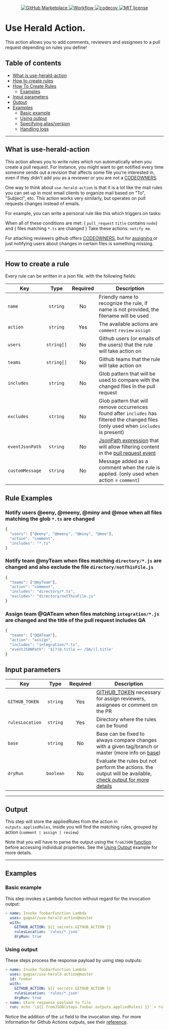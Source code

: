 <p align="center">
    <a href="https://github.com/marketplace/actions/use-herald-action">
      <img src="https://img.shields.io/badge/Marketplace-v1-undefined.svg?logo=github&logoColor=white&style=flat" alt="GitHub Marketplace" />
    </a>
    <a href="https://github.com/gagoar/use-herald-action/actions">
      <img src="https://github.com/gagoar/use-herald-action/workflows/validation/badge.svg" alt="Workflow" />
    </a>
    <a href="https://codecov.io/gh/gagoar/use-herald-action">
      <img src="https://codecov.io/gh/gagoar/use-herald-action/branch/master/graph/badge.svg?token=48gHuQl8zV" alt="codecov" />
    </a>
    <a href="https://github.com/gagoar/alohomora/blob/master/LICENSE">
      <img src="https://img.shields.io/npm/l/alohomora.svg?style=flat-square" alt="MIT license" />
    </a>
</p>

# Use Herald Action.

This action allows you to add comments, reviewers and assignees to a pull request depending on rules you define!

## Table of contents

- [What is use-herald-action](#what-is-use-herald-action)
- [How to create rules](#how)
- [How To Create Rules](#input-parameters)
  - [Examples](#rule-examples)
- [Input parameters](#input-parameters)
- [Output](#output)
- [Examples](#examples)
  - [Basic example](#basic-example)
  - [Using output](#using-output)
  - [Specifying alias/version](#specifying-aliasversion)
  - [Handling logs](#handling-logs)

<hr>

## What is use-herald-action

This action allows you to write rules which run automatically when you create a pull request. For instance, you might want to get notified every time someone sends out a revision that affects some file you're interested in, even if they didn't add you as a reviewer or you are not a [CODEOWNERS](https://docs.github.com/en/github/creating-cloning-and-archiving-repositories/about-code-owners).

One way to think about `use-herald-action` is that it is a lot like the mail rules you can set up in most email clients to organize mail based on "To", "Subject", etc. This action works very similarly, but operates on pull requests changes instead of emails.

For example, you can write a personal rule like this which triggers on tasks:

When all of these conditions are met: { `pull_request` `title` contains `node`} and { files matching `*.ts` are changed } Take these actions: `notify me`.

For attaching reviewers github offers [CODEOWNERS](https://docs.github.com/en/github/creating-cloning-and-archiving-repositories/about-code-owners), but for [ assigning ](https://docs.github.com/en/github/managing-your-work-on-github/assigning-issues-and-pull-requests-to-other-github-users) or just notifying users about changes in certain files is something missing.

<hr>

## How to create a rule

Every rule can be written in a json file. with the following fields:

| Key             |    Type    | Required | Description                                                                                                                                                                                      |
| --------------- | :--------: | :------: | ------------------------------------------------------------------------------------------------------------------------------------------------------------------------------------------------ |
| `name`          |  `string`  |    No    | Friendly name to recognize the rule, if name is not provided, the filename will be used                                                                                                          |
| `action`        |  `string`  |   Yes    | The available actions are `comment` `review` `assign`                                                                                                                                            |
| `users`         | `string[]` |    No    | Github users (or emails of the users) that the rule will take action on                                                                                                                          |
| `teams`         | `string[]` |    No    | Github teams that the rule will take action on                                                                                                                                                   |
| `includes`      |  `string`  |    No    | Glob pattern that will be used to compare with the changed files in the pull request                                                                                                             |
| `excludes`      |  `string`  |    No    | Glob pattern that will remove occurrences found after `includes` has filtered the changed files (only used when `includes` is present)                                                           |
| `eventJsonPath` |  `string`  |    No    | [JsonPath expression](https://goessner.net/articles/JsonPath/) that will allow filtering content in the [pull request event](https://developer.github.com/webhooks/event-payloads/#pull_request) |
| `customMessage` |  `string`  |    No    | Message added as a comment when the rule is applied. (only used when action = `comment`)                                                                                                         |

## Rule Examples

### Notify users @eeny, @meeny, @miny and @moe when all files matching the glob `*.ts` are changed

```typescript
{
  "users": ["@eeny", "@meeny", "@miny", "@moe"],
  "action": "comment",
  "includes": "*.ts"
}
```

### Notify team @myTeam when files matching `directory/*.js` are changed and also exclude the file `directory/notThisFile.js`

```typescript
{
  "teams": ["@myTeam"],
  "action": "comment",
  "includes": "directory/*.ts",
  "excludes": "directory/notThisFile.js"
}
```

### Assign team @QATeam when files matching `integration/*.js` are changed and the title of the pull request includes QA

```typescript
{
  "teams": ["@QATeam"],
  "action": "assign",
  "includes": "integration/*.ts",
  "eventJSONPath": '$[?(@.title =~ /QA/)].title'
}
```

## Input parameters

| Key             |   Type    | Required | Description                                                                                                                                                                                                                    |
| --------------- | :-------: | :------: | ------------------------------------------------------------------------------------------------------------------------------------------------------------------------------------------------------------------------------ |
| `GITHUB_TOKEN`  | `string`  |   Yes    | [GITHUB_TOKEN](https://docs.github.com/en/actions/configuring-and-managing-workflows/authenticating-with-the-github_token#using-the-github_token-in-a-workflow) necessary for assign reviewers, assignees or comment on the PR |
| `rulesLocation` | `string`  |   Yes    | Directory where the rules can be found                                                                                                                                                                                         |
| `base`          | `string`  |    No    | Base can be fixed to always compare changes with a given tag/branch or master (more info on [base](https://docs.github.com/en/github/committing-changes-to-your-project/comparing-commits))                                    |
| `dryRun`        | `boolean` |    No    | Evaluate the rules but not perform the actions. the output will be available, [ check output for more details ](#output)                                                                                                       |

<hr>

## Output

This step will store the appliedRules from the action in `outputs.appliedRules`, inside you will find the matching rules, grouped by action (`comment | assign | review`)

Note that you will have to parse the output using the `fromJSON` [function](https://help.github.com/en/actions/reference/context-and-expression-syntax-for-github-actions#functions) before accessing individual properties.
See the [Using Output](#Using-Output) example for more details.

<hr>

## Examples

### Basic example

This step invokes a Lambda function without regard for the invocation output:

```yaml
- name: Invoke foobarFunction Lambda
  uses: gagoar/use-herald-action@master
  with:
    GITHUB_ACTION: ${{ secrets.GITHUB_ACTION }}
    rulesLocation: 'rules/*.json'
    dryRun: true
```

### Using output

These steps process the response payload by using step outputs:

```yaml
- name: Invoke foobarFunction Lambda
  uses: gagoar/use-herald-action@master
  id: foobar
  with:
    GITHUB_ACTION: ${{ secrets.GITHUB_ACTION }}
    rulesLocation: 'rules/*.json'
    dryRun: true
- name: Store response payload to file
  run: echo '\${{ fromJSON(steps.foobar.outputs.appliedRules) }}' > rulesApplied.json
```

Notice the addition of the `id` field to the invocation step.
For more information for Github Actions outputs, see their [reference](https://help.github.com/en/actions/reference/workflow-syntax-for-github-actions#jobsjobs_idoutputs).
